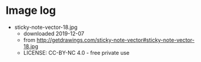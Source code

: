 # Image log

* sticky-note-vector-18.jpg
  * downloaded 2019-12-07
  * from http://getdrawings.com/sticky-note-vector#sticky-note-vector-18.jpg
  * LICENSE: CC-BY-NC 4.0 - free private use
